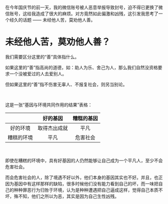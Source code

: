 在今年国庆节的前一天，我的微信账号被人恶意举报导致封号，迫不得已更换了微信账号，这给我造成了很大的麻烦。对方竟然如此偏激和凶残，这引发我思考了一个经久的话题 —— 未经他人苦，莫劝他人善。

# 未经他人苦，莫劝他人善？

我们需要区分这里的“善”具体指什么。

如果这里的“善”指高尚的道德，如：助人为乐、舍己为人，那么我们自然没资格要求一个没被爱过的人去爱别人。

但如果这里的“善”指不伤害无辜人、不报复社会，则另当别论。

<br/>

这是一张“基因与环境共同作用的结果”表格：

|            |   好的基因   | 糟糕的基因 |
| :--------: | :----------: | :--------: |
|  好的环境  | 取得杰出成就 |    平凡    |
| 糟糕的环境 |     平凡     |  危害社会  |

<br/>

即使在糟糕的环境中，具有好基因的人仍然能够让自己成为一个平凡人，至少不会危害社会。

而会危害社会的人，除了境遇不好以外，他们本身的基因其实也不好。并且，也正因为基因中有这样那样的缺陷，很多时候他们没有能力看到自己的坏，而一味把自己的种种罪恶行为归咎于环境，认为是种种遭遇把自己逼成这样，觉得自己本质不坏，殊不知，他们之所以为恶，其实是因为自己生性凶残。
